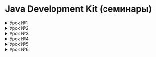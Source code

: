 # Java Development Kit (семинары)

<details>

## Урок 1. Графические интерфейсы


Отправлять сообщения из текстового поля сообщения в лог
по нажатию кнопки или по нажатию клавиши Enter на поле ввода сообщения;
Продублировать импровизированный лог (историю) чата в файле;
При запуске клиента чата заполнять поле истории из файла, если он существует. Обратите внимание, что чаще всего история сообщений хранится на сервере
и заполнение истории чата лучше делать при соединении с сервером, а не при открытии окна клиента.


![1](https://github.com/yurkovawika/Java_Development_Kit/assets/102153972/3358b69f-cd6c-46b4-8ee1-dfb68fccf821)

![2](https://github.com/yurkovawika/Java_Development_Kit/assets/102153972/a236a716-2e75-47d4-a879-064d2115a0e5)

![3](https://github.com/yurkovawika/Java_Development_Kit/assets/102153972/1ecaffe7-a286-45bd-8d17-d210d3c9ee57)

  <summary>Урок №1</summary>
</details>

<details>
  <summary>Урок №2</summary>
    
## Урок 2. Программные интерфейсы

### 1. Дописать третье задание таким образом, чтобы в идентификатор типа Developer записывался объект Frontender, и далее вызывался метод developGUI(), не изменяя существующие интерфейсы, только код основного класса.

На скрине ниже отображена работа программы, которая показывает  работу классов в абстрактном классе Developer:
![image](https://github.com/yurkovawika/Java_Development_Kit/assets/102153972/b9054ebb-19d4-4f1c-a57b-26aebad3621d)

</details>


<details>
  <summary>Урок №3</summary>
    
## Урок 3. Программные интерфейсы

### 1. 

</details>

<details>
  <summary>Урок №4</summary>
    
## Урок 4. Программные интерфейсы

### 1. Дописать третье задание таким образом, чтобы в идентификатор типа Developer записывался объект Frontender, и далее вызывался метод developGUI(), не изменяя существующие интерфейсы, только код основного класса.

На скрине ниже отображена работа программы, которая показывает  работу классов в абстрактном классе Developer:
![image](https://github.com/yurkovawika/Java_Development_Kit/assets/102153972/b9054ebb-19d4-4f1c-a57b-26aebad3621d)

</details>


<details>
  <summary>Урок №5</summary>
    
## Урок 5. Многопоточность

### 1. В качестве задачи предлагается решить классическую задачу про обедающих философов
#### Условие:
● Есть пять философов (потоки), которые могут либо обедать (выполнение кода) либо размышлять (ожидание).

● Каждый философ должен пообедать три раза. Каждый прием пищи длиться 500 миллисекунд

● После каждого приема пищи философ должен размышлять

● Не должно возникнуть общей блокировки

● Философы не должны есть больше одного раза подряд


Philosopher - это класс, представляющий философа. Каждый философ реализует интерфейс Runnable.Это позволяет его использовать как поток.
В методе run(), который реализует интерфейс Runnable, философ выполняет следующие действия:
- Размышляет, вызывая метод think().
- Затем пытается захватить стол, вызывая table.acquire(). Если стол уже занят четырьмя философами, этот вызов будет заблокирован до тех пор, пока стол не станет доступным.
- После успешного захвата стола, философ обедает, вызывая eat().
- Затем он освобождает стол, вызывая table.release(), чтобы другие философы могли его использовать.

</details>


<details>
  <summary>Урок №6</summary>
    
## Урок 6. Программные интерфейсы

### 1. Дописать третье задание таким образом, чтобы в идентификатор типа Developer записывался объект Frontender, и далее вызывался метод developGUI(), не изменяя существующие интерфейсы, только код основного класса.

На скрине ниже отображена работа программы, которая показывает  работу классов в абстрактном классе Developer:
![image](https://github.com/yurkovawika/Java_Development_Kit/assets/102153972/b9054ebb-19d4-4f1c-a57b-26aebad3621d)

</details>



